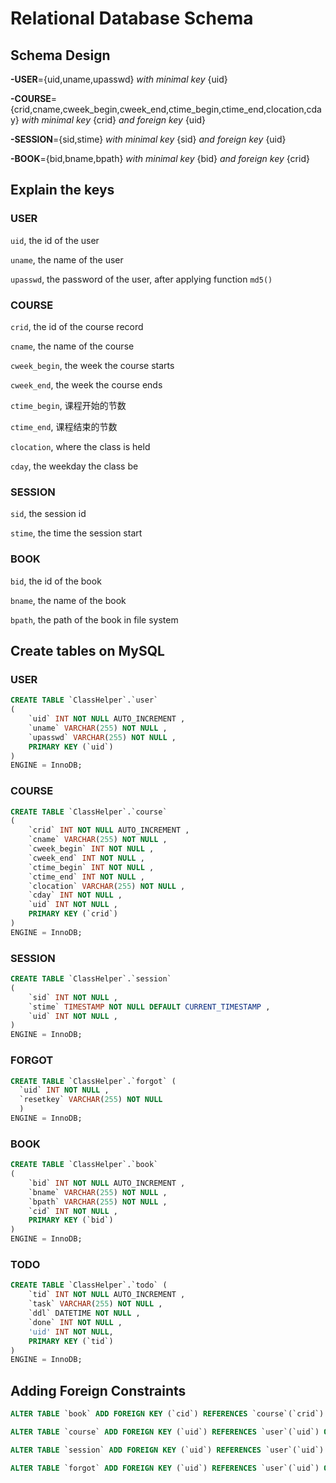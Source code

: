 # Relational Database Schema 



## Schema Design

**-USER**={uid,uname,upasswd} *with minimal key* {uid}

**-COURSE**={crid,cname,cweek_begin,cweek_end,ctime_begin,ctime_end,clocation,cday} *with minimal key* {crid} *and foreign key* {uid}

**-SESSION**={sid,stime} *with minimal key* {sid} *and foreign key* {uid}

**-BOOK**={bid,bname,bpath} *with minimal key* {bid} *and foreign key* {crid}

## Explain the keys

### USER

`uid`, the id of the user

`uname`, the name of the user

`upasswd`, the password of the user, after applying function `md5()`

### COURSE

`crid`, the id of the course record

`cname`, the name of the course

`cweek_begin`, the week the course starts

`cweek_end`, the week the course ends

`ctime_begin`, 课程开始的节数

`ctime_end`, 课程结束的节数

`clocation`, where the class is held

`cday`, the weekday the class be

### SESSION

`sid`, the session id

`stime`, the time the session start

### BOOK

`bid`, the id of the book

`bname`, the name of the book

`bpath`, the path of the book in file system



## Create tables on MySQL

### USER

```sql
CREATE TABLE `ClassHelper`.`user` 
( 
    `uid` INT NOT NULL AUTO_INCREMENT , 
    `uname` VARCHAR(255) NOT NULL , 
    `upasswd` VARCHAR(255) NOT NULL , 
    PRIMARY KEY (`uid`)
) 
ENGINE = InnoDB;

```



### COURSE

```sql
CREATE TABLE `ClassHelper`.`course` 
( 
    `crid` INT NOT NULL AUTO_INCREMENT , 
    `cname` VARCHAR(255) NOT NULL , 
    `cweek_begin` INT NOT NULL , 
    `cweek_end` INT NOT NULL , 
    `ctime_begin` INT NOT NULL , 
    `ctime_end` INT NOT NULL , 
    `clocation` VARCHAR(255) NOT NULL , 
    `cday` INT NOT NULL , 
    `uid` INT NOT NULL ,
    PRIMARY KEY (`crid`)
) 
ENGINE = InnoDB;
```



### SESSION

```sql
CREATE TABLE `ClassHelper`.`session` 
( 
    `sid` INT NOT NULL , 
    `stime` TIMESTAMP NOT NULL DEFAULT CURRENT_TIMESTAMP ,
    `uid` INT NOT NULL ,
) 
ENGINE = InnoDB;
```

### FORGOT

```sql
CREATE TABLE `ClassHelper`.`forgot` ( 
  `uid` INT NOT NULL , 
  `resetkey` VARCHAR(255) NOT NULL 
  ) 
ENGINE = InnoDB;
```


### BOOK

```sql
CREATE TABLE `ClassHelper`.`book` 
( 
    `bid` INT NOT NULL AUTO_INCREMENT , 
    `bname` VARCHAR(255) NOT NULL , 
    `bpath` VARCHAR(255) NOT NULL , 
    `cid` INT NOT NULL , 
    PRIMARY KEY (`bid`)
) 
ENGINE = InnoDB;
```

### TODO

```sql
CREATE TABLE `ClassHelper`.`todo` ( 
    `tid` INT NOT NULL AUTO_INCREMENT , 
    `task` VARCHAR(255) NOT NULL , 
    `ddl` DATETIME NOT NULL , 
    `done` INT NOT NULL , 
    'uid' INT NOT NULL,
    PRIMARY KEY (`tid`)
) 
ENGINE = InnoDB;
```

## Adding Foreign Constraints

```sql
ALTER TABLE `book` ADD FOREIGN KEY (`cid`) REFERENCES `course`(`crid`) ON DELETE RESTRICT ON UPDATE RESTRICT;
```

```sql
ALTER TABLE `course` ADD FOREIGN KEY (`uid`) REFERENCES `user`(`uid`) ON DELETE RESTRICT ON UPDATE RESTRICT;
```

```sql
ALTER TABLE `session` ADD FOREIGN KEY (`uid`) REFERENCES `user`(`uid`) ON DELETE RESTRICT ON UPDATE RESTRICT;
```

```sql
ALTER TABLE `forgot` ADD FOREIGN KEY (`uid`) REFERENCES `user`(`uid`) ON DELETE RESTRICT ON UPDATE RESTRICT;
```